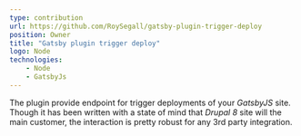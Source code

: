 ```yaml
---
type: contribution
url: https://github.com/RoySegall/gatsby-plugin-trigger-deploy
position: Owner
title: "Gatsby plugin trigger deploy"
logo: Node
technologies:
    - Node
    - GatsbyJs
---
```

The plugin provide endpoint for trigger deployments of your *GatsbyJS* site. Though it has been written with a state of 
mind that *Drupal 8* site will the main customer, the interaction is pretty robust for any 3rd party integration.
